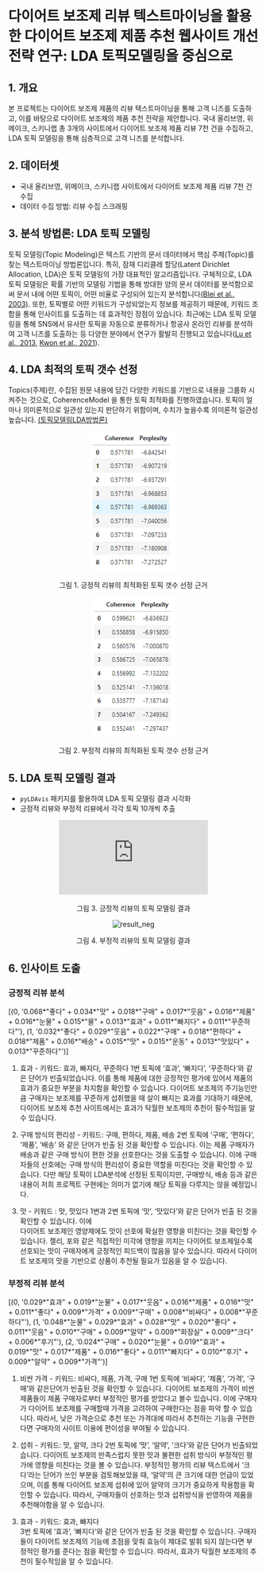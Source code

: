 # 다이어트 보조제 리뷰 텍스트마이닝을 활용한 다이어트 보조제 제품 추천 웹사이트 개선 전략 연구: LDA 토픽모델링을 중심으로



## 1. 개요
본 프로젝트는 다이어트 보조제 제품의 리뷰 텍스트마이닝을 통해 고객 니즈를 도출하고, 이를 바탕으로 다이어트 보조제의 제품 추천 전략을 제안합니다. 국내 올리브영, 위메이크, 스키니랩 총 3개의 사이트에서 다이어트 보조제 제품 리뷰 7천 건을 수집하고, LDA 토픽 모델링을 통해 심층적으로 고객 니즈를 분석합니다.

## 2. 데이터셋
- 국내 올리브영, 위메이크, 스키니랩 사이트에서 다이어트 보조제 제품 리뷰 7천 건 수집 
- 데이터 수집 방법: 리뷰 수집 스크래핑 

## 3. 분석 방법론: LDA 토픽 모델링
토픽 모델링(Topic Modeling)은 텍스트 기반의 문서 데이터에서 핵심 주제(Topic)를 찾는 텍스트마이닝 방법론입니다. 특히, 잠재 디리클레 할당(Latent Dirichlet Allocation, LDA)은 토픽 모델링의 가장 대표적인 알고리즘입니다. 구체적으로, LDA 토픽 모델링은 확률 기반의 모델링 기법을 통해 방대한 양의 문서 데이터를 분석함으로써 문서 내에 어떤 토픽이, 어떤 비율로 구성되어 있는지 분석합니다[(Blei et al., 2003)](https://www.jmlr.org/papers/volume3/blei03a/blei03a.pdf?ref=https://githubhelp.com). 또한, 토픽별로 어떤 키워드가 구성되었는지 정보를 제공하기 때문에, 키워드 조합을 통해 인사이트를 도출하는 데 효과적인 장점이 있습니다. 최근에는 LDA 토픽 모델링을 통해 SNS에서 유사한 토픽을 자동으로 분류하거나 항공사 온라인 리뷰를 분석하여 고객 니즈를 도출하는 등 다양한 분야에서 연구가 활발히 진행되고 있습니다([Lu et al., 2013](https://ieeexplore.ieee.org/abstract/document/6454769), [Kwon et al., 2021](https://www.mdpi.com/2078-2489/12/2/78)).

## 4. LDA 최적의 토픽 갯수 선정 
Topics(주제)란, 수집된 원문 내용에 담긴 다양한 키워드를 기반으로 내용을 그룹화 시켜주는 것으로, CoherenceModel 을 통한 토픽 최적화를 진행하였습니다. 토픽이 얼마나 의미론적으로 일관성 있는지 판단하기 위함이며, 수치가 높을수록 의미론적 일관성 높습니다. [(토픽모델링LDA방법론)](http://bigdata.emforce.co.kr/wp-content/uploads/%EC%97%A0%ED%8F%AC%EC%8A%A4-%EB%8D%B0%EC%9D%B4%ED%84%B0%EB%9E%A9_%ED%86%A0%ED%94%BD%EB%AA%A8%EB%8D%B8%EB%A7%81LDA%EB%B0%A9%EB%B2%95%EB%A1%A0-%EC%A0%95%EB%A6%AC.pdf)

<div align="center">
 
 ![scores_positive](./images/scores_positive.png)

  그림 1. 긍정적 리뷰의 최적화된 토픽 갯수 선정 근거 

![scores_negative](./images/scores_negative.png)

  그림 2. 부정적 리뷰의 최적화된 토픽 갯수 선정 근거 
</div>

## 5. LDA 토픽 모델링 결과
- ```pyLDAvis``` 패키지를 활용하여 LDA 토픽 모델링 결과 시각화
- 긍정적 리뷰와 부정적 리뷰에서 각각 토픽 10개씩 추출
<div align="center">

  ![result_pos](https://github.com/angelamyungjoosong/project_supplements_data_analytics/data/visualized_positive.html)

  그림 3. 긍정적 리뷰의 토픽 모델링 결과   

  ![result_neg](https://user-images.githubusercontent.com/80144296/171663441-abf01f2d-dde8-40aa-b7da-bc326a3d7a7d.gif)

  그림 4. 부정적 리뷰의 토픽 모델링 결과   
</div>

## 6. 인사이트 도출

### 긍정적 리뷰 분석 

[(0,
  '0.068*"좋다" + 0.034*"맛" + 0.018*"구매" + 0.017*"웃음" + 0.016*"제품" + 0.016*"눈물" + 0.015*"물" + 0.013*"효과" + 0.011*"빠지다" + 0.011*"꾸준하다"'),
 (1,
  '0.032*"좋다" + 0.029*"웃음" + 0.022*"구매" + 0.018*"편하다" + 0.018*"제품" + 0.016*"배송" + 0.015*"맛" + 0.015*"운동" + 0.013*"맛있다" + 0.013*"꾸준하다"')]

1) 효과 - 키워드:  효과, 빠지다, 꾸준하다 
1번 토픽에 ‘효과’, ‘빠지다’, ‘꾸준하다’와 같은 단어가 빈출되었습니다. 이를 통해 제품에 대한 긍정적인 평가에 있어서 제품의 효과가 중요한 부분을 차지함을 확인할 수 있습니다. 다이어트 보조제의 주기능인만큼 구매자는 보조제를 꾸준하게 섭취했을 때 살이 빠지는 효과를 기대하기 때문에, 다이어트 보조제 추천 사이트에서는 효과가 탁월한 보조제의 추천이 필수적임을 알 수 있습니다. 

2) 구매 방식의 편리성 - 키워드: 구매, 편하다, 제품, 배송 
2번 토픽에 ‘구매’, ‘편하다’, ‘제품’, ‘배송’ 와 같은 단어가 빈출 된 것을 확인할 수 있습니다. 이는 제품 구매자가 배송과 같은 구매 방식이 편한 것을 선호한다는 것을 도출할 수 있습니다. 이에 구매자들의  선호에는 구매 방식의 편리성이 중요한 역할을 미친다는 것을 확인할 수 있습니다. 다만 해당 토픽이 LDA분석에 선정된 토픽이지만, 구매방식, 배송 등과 같은 내용이 저희 프로젝트 구현에는 의미가 없기에 해당 토픽을 다루지는 않을 예정입니다.

3) 맛 - 키워드 : 맛, 맛있다
	1번과 2번 토픽에 ‘맛’, ‘맛있다’와 같은 단어가 빈출 된 것을 확인할 수 있습니다. 이에  
다이어트 보조제인 영양제에도 맛이 선호에 확실한 영향을 미친다는 것을 확인할 수 있습니다. 젤리, 포와 같은 직접적인 미각에 영향을 끼치는 다이어트 보조제일수록 선호되는 맛이 구매자에게 긍정적인 피드백이 많음을 알수 있습니다. 따라서 다이어트 보조제의 맛을 기반으로 상품이 추천될 필요가 있음을 알 수 있습니다. 


### 부정적 리뷰 분석 

[(0,
  '0.029*"효과" + 0.019*"눈물" + 0.017*"웃음" + 0.016*"제품" + 0.016*"맛" + 0.011*"좋다" + 0.009*"가격" + 0.009*"구매" + 0.008*"비싸다" + 0.008*"꾸준하다"'),
 (1,
  '0.048*"눈물" + 0.029*"효과" + 0.028*"맛" + 0.020*"좋다" + 0.011*"웃음" + 0.010*"구매" + 0.009*"알약" + 0.009*"화장실" + 0.009*"크다" + 0.006*"후기"'),
 (2,
  '0.024*"구매" + 0.020*"눈물" + 0.019*"효과" + 0.019*"맛" + 0.017*"제품" + 0.016*"좋다" + 0.011*"빠지다" + 0.010*"후기" + 0.009*"알약" + 0.009*"가격"')]

1) 비싼 가격  - 키워드: 비싸다, 제품, 가격, 구매
1번 토픽에 ‘비싸다’, ‘제품’, ‘가격’, ‘구매’와 같은단어가 빈출된 것을 확인할 수 있습니다. 다이어트 보조제의 가격이 비싼 제품들이 제품 구매자로부터 부정적인 평가를 받았다고 볼수 있습니다. 이에  구매자가 다이어트 보조제를 구매할때 가격을 고려하여 구매한다는 점을 파악 할 수 있습니다. 따라서, 낮은 가격순으로 추천 또는 가격대에 따라서 추천하는 기능을 구현한다면 구매자의 사이트 이용에 편이성을 부여될 수 있습니다. 

2) 섭취 - 키워드: 맛,  알약, 크다
2번 토픽에 ‘맛’, ‘알약’, ‘크다’와 같은 단어가 빈출되었습니다. 다이어트 보조제의 만족스럽지 못한 맛과 불편한 섭취 방식이 부정적인 평가에 영향을 미친다는 것을 볼 수 있습니다. 부정적인 평가의 리뷰 텍스트에서 ‘크다’라는 단어가 쓰인 부분을 검토해보았을 때, ‘알약’의 큰 크기에 대한 언급이 있었으며, 이를 통해 다이어트 보조제 섭취에 있어 알약의 크기가 중요하게 작용함을 확인할 수 있습니다. 따라서, 구매자들이 선호하는 맛과 섭취방식을 반영하여 제품을 추천해야함을 알 수 있습니다. 

3) 효과 - 키워드: 효과, 빠지다  
3번 토픽에 ’효과’, ‘빠지다’와 같은 단어가 빈출 된 것을 확인할 수 있습니다. 구매자들이 다이어트 보조제의 기능에 초점을 맞춰 효능이 제대로 발휘 되지 않는다면 부정적인 평가를 준다는 점을 확인할 수 있습니다. 따라서, 효과가 탁월한 보조제의 추천이 필수적임을 알 수 있습니다. 

